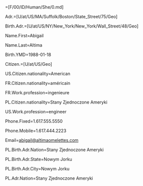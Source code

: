 =[F/00/ID/Human/She/0.md]

Adr.=[U/at/US/MA/Suffolk/Boston/State_Street/75/Geo]

Birth.Adr.=[U/at/US/NY/New_York/New_York/Wall_Street/48/Geo]

Name.First=Abigail

Name.Last=Altima

Birth.YMD=1988-01-18

Citizen.=[U/at/US/Geo]

US.Citizen.nationality=American

FR.Citizen.nationality=américain

FR.Work.profession=ingenieure

PL.Citizen.nationality=Stany Zjednoczone Ameryki

US.Work.profession=engineer

Phone.Fixed=1.617.555.5550

Phone.Mobile=1.617.444.2223

Email=abigail@altimaomelettes.com

PL.Birth.Adr.Nation=Stany Zjednoczone Ameryki

PL.Birth.Adr.State=Nowym Jorku

PL.Birth.Adr.City=Nowym Jorku

PL.Adr.Nation=Stany Zjednoczone Ameryki